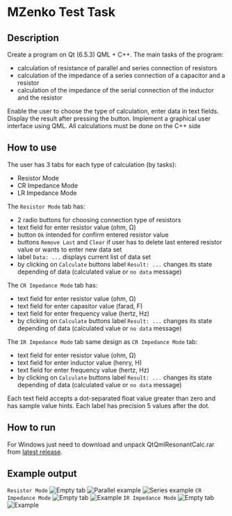 # MZenko Test Task
## Description
Create a program on Qt (6.5.3) QML + C++.
The main tasks of the program:
- calculation of resistance of parallel and series connection of resistors
- calculation of the impedance of a series connection of a capacitor and a resistor
- calculation of the impedance of the serial connection of the inductor and the resistor

Enable the user to choose the type of calculation, enter data in text fields. Display the result after pressing the button.
Implement a graphical user interface using QML.
All calculations must be done on the C++ side
## How to use
The user has 3 tabs for each type of calculation (by tasks):
- Resistor Mode
- CR Impedance Mode
- LR Impedance Mode

The `Resistor Mode` tab has:
- 2 radio buttons for choosing connection type of resistors
- text field for enter resistor value (ohm, Ω)
- button `Ok` intended for confirm entered resistor value
- buttons `Remove Last` and `Clear` if user has to delete last entered resistor value or wants to enter new data set
- label `Data: ...` displays current list of data set
- by clicking on `Calculate` buttons label `Result: ...` changes its state depending of data (calculated value or `no data` message)

The `CR Impedance Mode` tab has:
- text field for enter resistor value (ohm, Ω)
- text field for enter capasitor value (farad, F)
- text field for enter frequency value (hertz, Hz)
- by clicking on `Calculate` buttons label `Result: ...` changes its state depending of data (calculated value or `no data` message)

The `IR Impedance Mode` tab same design as `CR Impedance Mode` tab:
- text field for enter resistor value (ohm, Ω)
- text field for enter inductor value (henry, H)
- text field for enter frequency value (hertz, Hz)
- by clicking on `Calculate` buttons label `Result: ...` changes its state depending of data (calculated value or `no data` message)

Each text field accepts a dot-separated float value greater than zero and has sample value hints.
Each label has precision 5 values ​​after the dot.
## How to run
For Windows just need to download and unpack QtQmlResonantCalc.rar from
[latest release](https://github.com/NazarFrenk/mzenko-test-task/releases).
## Example output
`Resistor Mode`
![Empty tab](./resistor_mode_1.png)
![Parallel example](./resistor_mode_2.png)
![Series example](./resistor_mode_3.png)
`CR Impedance Mode`
![Empty tab](./cr_mode_1.png)
![Example](./cr_mode_2.png)
`IR Impedance Mode`
![Empty tab](./ir_mode_1.png)
![Example](./ir_mode_2.png)
